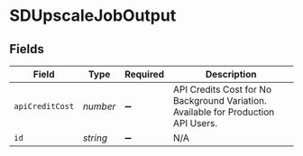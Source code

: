 # SDUpscaleJobOutput


## Fields

| Field                                                                             | Type                                                                              | Required                                                                          | Description                                                                       |
| --------------------------------------------------------------------------------- | --------------------------------------------------------------------------------- | --------------------------------------------------------------------------------- | --------------------------------------------------------------------------------- |
| `apiCreditCost`                                                                   | *number*                                                                          | :heavy_minus_sign:                                                                | API Credits Cost for No Background Variation. Available for Production API Users. |
| `id`                                                                              | *string*                                                                          | :heavy_minus_sign:                                                                | N/A                                                                               |